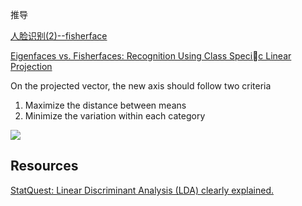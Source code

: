 推导

[人脸识别(2)--fisherface](https://blog.csdn.net/zizi7/article/details/52999432)

[Eigenfaces vs. Fisherfaces: Recognition Using Class Specic Linear Projection](https://vision.cornell.edu/se3/wp-content/uploads/2014/09/eccv96.pdf)



On the projected vector, the new axis should follow two criteria

1. Maximize the distance between means
2. Minimize the variation within each category

![](https://i.loli.net/2019/12/17/k7Qn2oWqgeZLTaA.png)



## Resources

[StatQuest: Linear Discriminant Analysis (LDA) clearly explained.](https://www.youtube.com/watch?v=azXCzI57Yfc)

